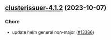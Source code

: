 

## [clusterissuer-4.1.2](https://github.com/succelle/charts/compare/clusterissuer-4.1.1...clusterissuer-4.1.2) (2023-10-07)

### Chore

- update helm general non-major ([#13386](https://github.com/succelle/charts/issues/13386))
  
  